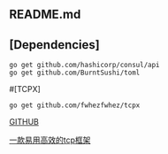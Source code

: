 README.md
----

## [Dependencies]

```shell
go get github.com/hashicorp/consul/api
go get github.com/BurntSushi/toml
```


#[TCPX]

```shell
go get github.com/fwhezfwhez/tcpx
```

[GITHUB](https://github.com/fwhezfwhez/tcpx)

[一款易用高效的tcp框架](https://blog.csdn.net/fwhezfwhez/article/details/89487425)
